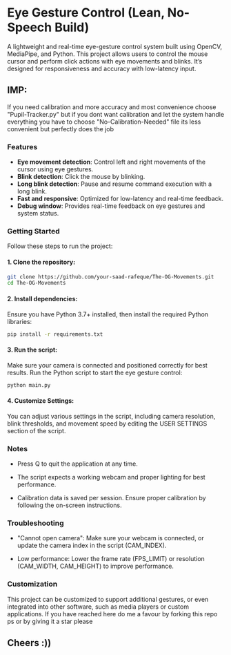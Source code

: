 # Eye Gesture Control (Lean, No-Speech Build)

A lightweight and real-time eye-gesture control system built using OpenCV, MediaPipe, and Python. This project allows users to control the mouse cursor and perform click actions with eye movements and blinks. It’s designed for responsiveness and accuracy with low-latency input.

## IMP:
If you need calibration and more accuracy and most convenience choose "Pupil-Tracker.py" but if you dont want calibration and let the system handle everything you have to choose "No-Calibration-Needed" file its less convenient but perfectly does the job 

###  Features

-  **Eye movement detection**: Control left and right movements of the cursor using eye gestures.
-  **Blink detection**: Click the mouse by blinking.
-  **Long blink detection**: Pause and resume command execution with a long blink.
-  **Fast and responsive**: Optimized for low-latency and real-time feedback.
-  **Debug window**: Provides real-time feedback on eye gestures and system status.

###  Getting Started

Follow these steps to run the project:

#### 1. Clone the repository:

```bash
git clone https://github.com/your-saad-rafeque/The-OG-Movements.git
cd The-OG-Movements
```
#### 2. Install dependencies:
Ensure you have Python 3.7+ installed, then install the required Python libraries:

```bash
pip install -r requirements.txt
```

#### 3. Run the script:
Make sure your camera is connected and positioned correctly for best results.
Run the Python script to start the eye gesture control:

```bash
python main.py
```


#### 4. Customize Settings:
You can adjust various settings in the script, including camera resolution, blink thresholds, and movement speed by editing the USER SETTINGS section of the script.

### Notes
- Press Q to quit the application at any time.

- The script expects a working webcam and proper lighting for best performance.

- Calibration data is saved per session. Ensure proper calibration by following the on-screen instructions.

### Troubleshooting
-  "Cannot open camera": Make sure your webcam is connected, or update the camera index in the script (CAM_INDEX).

-  Low performance: Lower the frame rate (FPS_LIMIT) or resolution (CAM_WIDTH, CAM_HEIGHT) to improve performance.

### Customization
This project can be customized to support additional gestures, or even integrated into other software, such as media players or custom applications.
If you have reached here do me a favour by forking this repo ps or by giving it a star please

## Cheers :))
